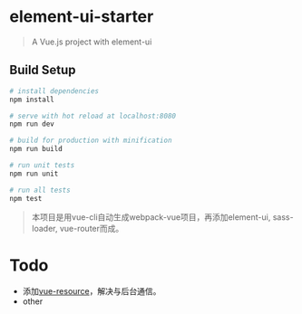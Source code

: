 # element-ui-starter

> A Vue.js project with element-ui

## Build Setup

``` bash
# install dependencies
npm install

# serve with hot reload at localhost:8080
npm run dev

# build for production with minification
npm run build

# run unit tests
npm run unit

# run all tests
npm test
```
> 本项目是用vue-cli自动生成webpack-vue项目，再添加element-ui, sass-loader, vue-router而成。

# Todo

- 添加[vue-resource](https://github.com/vuejs/vue-resource)，解决与后台通信。
- other
